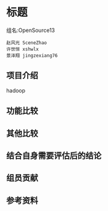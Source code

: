 ﻿# 标题 #

  组名:OpenSource13

    赵风光 SceneZhao
    许世恒 xshwlx
    景泽翔 jingzexiang76


## 项目介绍 ##
hadoop
## 功能比较 ##

## 其他比较 ##

## 结合自身需要评估后的结论 ##

## 组员贡献 ##

## 参考资料 ##

